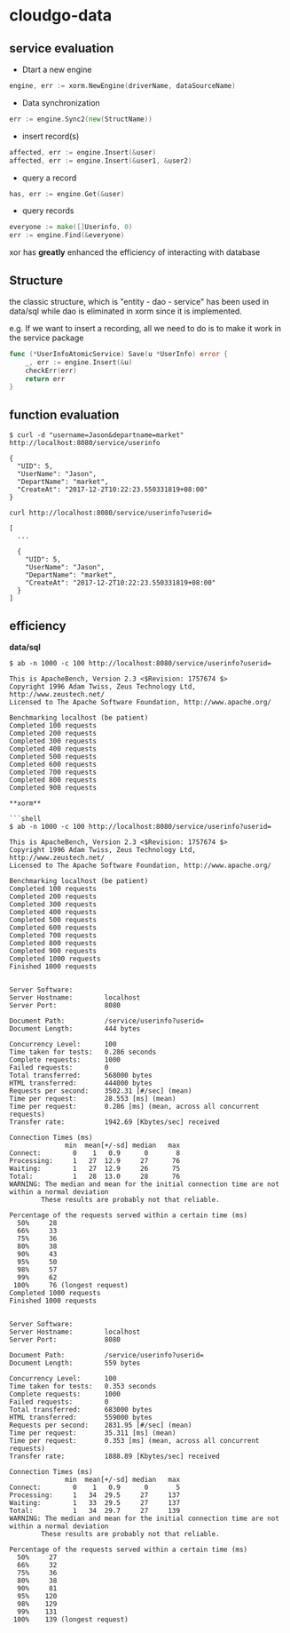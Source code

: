 # cloudgo-data

## service evaluation

- Dtart a new engine

```go
engine, err := xorm.NewEngine(driverName, dataSourceName)
```

- Data synchronization

```go
err := engine.Sync2(new(StructName))
```

- insert record(s)

```go
affected, err := engine.Insert(&user)
affected, err := engine.Insert(&user1, &user2)
```

- query a record

```go
has, err := engine.Get(&user)
```

- query records

```go
everyone := make([]Userinfo, 0)
err := engine.Find(&everyone)
```
xor has **greatly** enhanced the efficiency of interacting with database

## Structure

the classic structure, which is "entity - dao - service" has been used in data/sql while dao is eliminated in xorm since it is implemented.

e.g. If we want to insert a recording, all we need to do is to make it work in the service package

```go
func (*UserInfoAtomicService) Save(u *UserInfo) error {
	_, err := engine.Insert(&u)
	checkErr(err)
	return err
}
```

## function evaluation

```shell
$ curl -d "username=Jason&departname=market" http://localhost:8080/service/userinfo
```

```
{
  "UID": 5,
  "UserName": "Jason",
  "DepartName": "market",
  "CreateAt": "2017-12-2T10:22:23.550331819+08:00"
}
```
```shell
curl http://localhost:8080/service/userinfo?userid=
```

```shell
[
  ...
  
  {
    "UID": 5,
    "UserName": "Jason",
    "DepartName": "market",
    "CreateAt": "2017-12-2T10:22:23.550331819+08:00"
  }
]
```

## efficiency

**data/sql**

```shell
$ ab -n 1000 -c 100 http://localhost:8080/service/userinfo?userid=
```

```shell
This is ApacheBench, Version 2.3 <$Revision: 1757674 $>
Copyright 1996 Adam Twiss, Zeus Technology Ltd, http://www.zeustech.net/
Licensed to The Apache Software Foundation, http://www.apache.org/

Benchmarking localhost (be patient)
Completed 100 requests
Completed 200 requests
Completed 300 requests
Completed 400 requests
Completed 500 requests
Completed 600 requests
Completed 700 requests
Completed 800 requests
Completed 900 requests

**xorm**

```shell
$ ab -n 1000 -c 100 http://localhost:8080/service/userinfo?userid=
```

```shell
This is ApacheBench, Version 2.3 <$Revision: 1757674 $>
Copyright 1996 Adam Twiss, Zeus Technology Ltd, http://www.zeustech.net/
Licensed to The Apache Software Foundation, http://www.apache.org/

Benchmarking localhost (be patient)
Completed 100 requests
Completed 200 requests
Completed 300 requests
Completed 400 requests
Completed 500 requests
Completed 600 requests
Completed 700 requests
Completed 800 requests
Completed 900 requests
Completed 1000 requests
Finished 1000 requests


Server Software:        
Server Hostname:        localhost
Server Port:            8080

Document Path:          /service/userinfo?userid=
Document Length:        444 bytes

Concurrency Level:      100
Time taken for tests:   0.286 seconds
Complete requests:      1000
Failed requests:        0
Total transferred:      568000 bytes
HTML transferred:       444000 bytes
Requests per second:    3502.31 [#/sec] (mean)
Time per request:       28.553 [ms] (mean)
Time per request:       0.286 [ms] (mean, across all concurrent requests)
Transfer rate:          1942.69 [Kbytes/sec] received

Connection Times (ms)
              min  mean[+/-sd] median   max
Connect:        0    1   0.9      0       8
Processing:     1   27  12.9     27      76
Waiting:        1   27  12.9     26      75
Total:          1   28  13.0     28      76
WARNING: The median and mean for the initial connection time are not within a normal deviation
        These results are probably not that reliable.

Percentage of the requests served within a certain time (ms)
  50%     28
  66%     33
  75%     36
  80%     38
  90%     43
  95%     50
  98%     57
  99%     62
 100%     76 (longest request)
Completed 1000 requests
Finished 1000 requests


Server Software:        
Server Hostname:        localhost
Server Port:            8080

Document Path:          /service/userinfo?userid=
Document Length:        559 bytes

Concurrency Level:      100
Time taken for tests:   0.353 seconds
Complete requests:      1000
Failed requests:        0
Total transferred:      683000 bytes
HTML transferred:       559000 bytes
Requests per second:    2831.95 [#/sec] (mean)
Time per request:       35.311 [ms] (mean)
Time per request:       0.353 [ms] (mean, across all concurrent requests)
Transfer rate:          1888.89 [Kbytes/sec] received

Connection Times (ms)
              min  mean[+/-sd] median   max
Connect:        0    1   0.9      0       5
Processing:     1   34  29.5     27     137
Waiting:        1   33  29.5     27     137
Total:          1   34  29.7     27     139
WARNING: The median and mean for the initial connection time are not within a normal deviation
        These results are probably not that reliable.

Percentage of the requests served within a certain time (ms)
  50%     27
  66%     32
  75%     36
  80%     38
  90%     81
  95%    120
  98%    129
  99%    131
 100%    139 (longest request)
```



